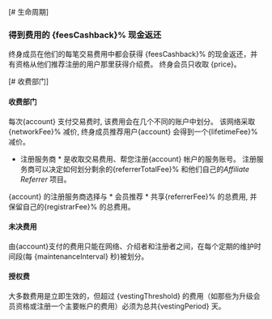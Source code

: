 [# 生命周期]

### 得到费用的 {feesCashback}% 现金返还

终身成员在他们的每笔交易费用中都会获得 {feesCashback}% 的现金返还，并有资格从他们推荐注册的用户那里获得介绍费。 终身会员只收取 {price}。

[# 收费部门]

#### 收费部门

每次{account} 支付交易费时, 该费用会在几个不同的账户中划分。 该网络采取{networkFee}% 减价, 终身成员推荐用户{account} 会得到一个{lifetimeFee}% 减价。

* 注册服务商 * 是收取交易费用、帮您注册{account} 帐户的服务账号。 注册服务商可以决定如何划分剩余的{referrerTotalFee}% 和他们自己的*Affiliate Referrer* 项目。

{account} 的注册服务商选择与 * 会员推荐 * 共享{referrerFee}% 的总费用, 并保留自己的{registrarFee}% 的总费用。

#### 未决费用

由{account}支付的费用只能在网络、介绍者和注册者之间，在每个定期的维护时间段(每 {maintenanceInterval} 秒)被划分。

#### 授权费

大多数费用是立即生效的，但超过 {vestingThreshold} 的费用（如那些为升级会员资格或注册一个主要帐户的费用）必须为总共{vestingPeriod} 天。